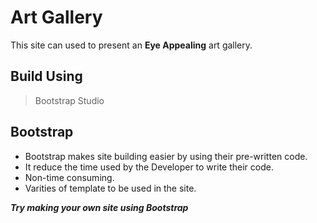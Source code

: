 # Art Gallery

This site can used to present an **Eye Appealing** art gallery.

## Build Using 

> Bootstrap Studio

## Bootstrap
- Bootstrap makes site building easier by using their pre-written code.
- It reduce the time used by the Developer to write their code.
- Non-time consuming.
- Varities of template to be used in the site.

***Try making your own site using Bootstrap***

